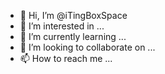 - 👋 Hi, I’m @iTingBoxSpace
- 👀 I’m interested in ...
- 🌱 I’m currently learning ...
- 💞️ I’m looking to collaborate on ...
- 📫 How to reach me ...

<!---
iTingBoxSpace/iTingBoxSpace is a ✨ special ✨ repository because its `README.md` (this file) appears on your GitHub profile.
You can click the Preview link to take a look at your changes.
--->
